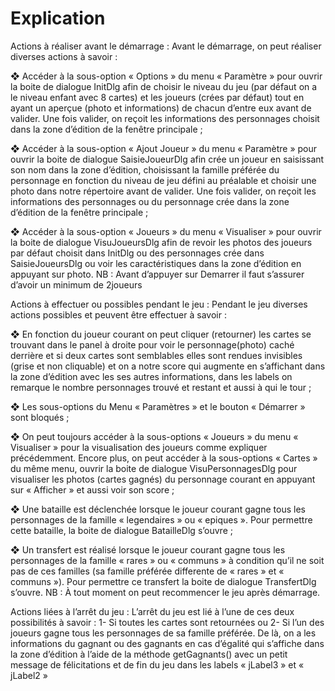 # Explication

Actions à réaliser avant le démarrage :
Avant le démarrage, on peut réaliser diverses actions à savoir :

❖ Accéder à la sous-option « Options » du menu « Paramètre » pour ouvrir la boite 
de dialogue InitDlg afin de choisir le niveau du jeu (par défaut on a le niveau 
enfant avec 8 cartes) et les joueurs (crées par défaut) tout en ayant un aperçue 
(photo et informations) de chacun d’entre eux avant de valider. Une fois 
valider, on reçoit les informations des personnages choisit dans la zone 
d’édition de la fenêtre principale ;

❖ Accéder à la sous-option « Ajout Joueur » du menu « Paramètre » pour ouvrir la 
boite de dialogue SaisieJoueurDlg afin crée un joueur en saisissant son nom dans 
la zone d’édition, choisissant la famille préférée du personnage en fonction du 
niveau de jeu défini au préalable et choisir une photo dans notre répertoire avant de valider. Une fois valider, on reçoit les informations des personnages 
ou du personnage crée dans la zone d’édition de la fenêtre principale ;

❖ Accéder à la sous-option « Joueurs » du menu « Visualiser » pour ouvrir la boite 
de dialogue VisuJoueursDlg afin de revoir les photos des joueurs par défaut
choisit dans InitDlg ou des personnages crée dans SaisieJoueursDlg ou voir les 
caractéristiques dans la zone d’édition en appuyant sur photo.
NB : Avant d’appuyer sur Demarrer il faut s’assurer d’avoir un minimum de 2joueurs



Actions à effectuer ou possibles pendant le jeu :
Pendant le jeu diverses actions possibles et peuvent être effectuer à savoir :

❖ En fonction du joueur courant on peut cliquer (retourner) les cartes se trouvant 
dans le panel à droite pour voir le personnage(photo) caché derrière et si deux 
cartes sont semblables elles sont rendues invisibles (grise et non cliquable) et 
on a notre score qui augmente en s’affichant dans la zone d’édition avec les ses 
autres informations, dans les labels on remarque le nombre personnages trouvé et 
restant et aussi à qui le tour ;

❖ Les sous-options du Menu « Paramètres » et le bouton « Démarrer » sont bloqués ;

❖ On peut toujours accéder à la sous-options « Joueurs » du menu « Visualiser » 
pour la visualisation des joueurs comme expliquer précédemment. Encore plus, on 
peut accéder à la sous-options « Cartes » du même menu, ouvrir la boite de 
dialogue VisuPersonnagesDlg pour visualiser les photos (cartes gagnés) du 
personnage courant en appuyant sur « Afficher » et aussi voir son score ;

❖ Une bataille est déclenchée lorsque le joueur courant gagne tous les personnages 
de la famille « legendaires » ou « epiques ». Pour permettre cette bataille, la 
boite de dialogue BatailleDlg s’ouvre ;

❖ Un transfert est réalisé lorsque le joueur courant gagne tous les personnages de 
la famille « rares » ou « communs » à condition qu’il ne soit pas de ces 
familles (sa famille préférée differente de « rares » et « communs »). Pour 
permettre ce transfert la boite de dialogue TransfertDlg s’ouvre.
NB : À tout moment on peut recommencer le jeu après démarrage.



Actions liées à l’arrêt du jeu :
L’arrêt du jeu est lié à l’une de ces deux possibilités à savoir :
1- Si toutes les cartes sont retournées ou
2- Si l’un des joueurs gagne tous les personnages de sa famille préférée.
De là, on a les informations du gagnant ou des gagnants en cas d’égalité qui 
s’affiche dans la zone d’édition à l’aide de la méthode getGagnants() avec un petit 
message de félicitations et de fin du jeu dans les labels « jLabel3 » et 
« jLabel2 »

